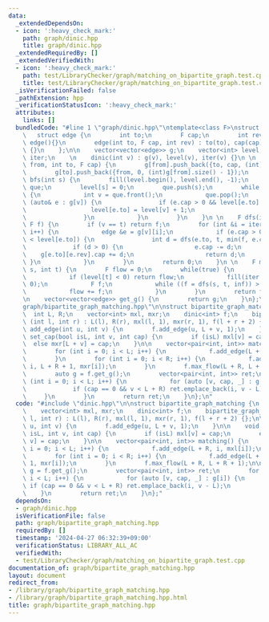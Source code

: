 ```yaml
---
data:
  _extendedDependsOn:
  - icon: ':heavy_check_mark:'
    path: graph/dinic.hpp
    title: graph/dinic.hpp
  _extendedRequiredBy: []
  _extendedVerifiedWith:
  - icon: ':heavy_check_mark:'
    path: test/LibraryChecker/graph/matching_on_bipartite_graph.test.cpp
    title: test/LibraryChecker/graph/matching_on_bipartite_graph.test.cpp
  _isVerificationFailed: false
  _pathExtension: hpp
  _verificationStatusIcon: ':heavy_check_mark:'
  attributes:
    links: []
  bundledCode: "#line 1 \"graph/dinic.hpp\"\ntemplate<class F>\nstruct dinic {\n \
    \   struct edge {\n        int to;\n        F cap;\n        int rev;\n       \
    \ edge(){}\n        edge(int to, F cap, int rev) : to(to), cap(cap), rev(rev)\
    \ {}\n    };\n\n    vector<vector<edge>> g;\n    vector<int> level;\n    vector<int>\
    \ iter;\n    \n    dinic(int v) : g(v), level(v), iter(v) {}\n \n    void add_edge(int\
    \ from, int to, F cap) {\n        g[from].push_back({to, cap, (int)g[to].size()});\n\
    \        g[to].push_back({from, 0, (int)g[from].size() - 1});\n    }\n \n    void\
    \ bfs(int s) {\n        fill(level.begin(), level.end(), -1);\n        queue<int>\
    \ que;\n        level[s] = 0;\n        que.push(s);\n        while (!que.empty())\
    \ {\n            int v = que.front();\n            que.pop();\n            for\
    \ (auto& e : g[v]) {\n                if (e.cap > 0 && level[e.to] < 0) {\n  \
    \                  level[e.to] = level[v] + 1;\n                    que.push(e.to);\n\
    \                }\n            }\n        }\n    }\n \n    F dfs(int v, int t,\
    \ F f) {\n        if (v == t) return f;\n        for (int &i = iter[v]; i < (int)g[v].size();\
    \ i++) {\n            edge &e = g[v][i];\n            if (e.cap > 0 && level[v]\
    \ < level[e.to]) {\n                int d = dfs(e.to, t, min(f, e.cap));\n   \
    \             if (d > 0) {\n                    e.cap -= d;\n                \
    \    g[e.to][e.rev].cap += d;\n                    return d;\n               \
    \ }\n            }\n        }\n        return 0;\n    }\n \n    F max_flow(int\
    \ s, int t) {\n        F flow = 0;\n        while(true) {\n            bfs(s);\n\
    \            if (level[t] < 0) return flow;\n            fill(iter.begin(), iter.end(),\
    \ 0);\n            F f;\n            while ((f = dfs(s, t, inf)) > 0) {\n    \
    \            flow += f;\n            }\n        }\n        return flow;\n    }\n\
    \n    vector<vector<edge>> get_g() {\n        return g;\n    }\n};\n#line 2 \"\
    graph/bipartite_graph_matching.hpp\"\n\nstruct bipartite_graph_matching {\n  \
    \  int L, R;\n    vector<int> mxl, mxr;\n    dinic<int> f;\n    bipartite_graph_matching\
    \ (int l, int r) : L(l), R(r), mxl(l, 1), mxr(r, 1), f(l + r + 2) {};\n\n    void\
    \ add_edge(int u, int v) {\n        f.add_edge(u, L + v, 1);\n    }\n\n    void\
    \ set_cap(bool isL, int v, int cap) {\n        if (isL) mxl[v] = cap;\n      \
    \  else mxr[L + v] = cap;\n    }\n\n    vector<pair<int, int>> matching() {\n\
    \        for (int i = 0; i < L; i++) {\n            f.add_edge(L + R, i, mxl[i]);\n\
    \        }\n        for (int i = 0; i < R; i++) {\n            f.add_edge(L +\
    \ i, L + R + 1, mxr[i]);\n        }\n        f.max_flow(L + R, L + R + 1);\n\n\
    \        auto g = f.get_g();\n        vector<pair<int, int>> ret;\n        for\
    \ (int i = 0; i < L; i++) {\n            for (auto [v, cap, _] : g[i]) {\n   \
    \             if (cap == 0 && v < L + R) ret.emplace_back(i, v - L);\n       \
    \     }\n        }\n        return ret;\n    }\n};\n"
  code: "#include \"dinic.hpp\"\n\nstruct bipartite_graph_matching {\n    int L, R;\n\
    \    vector<int> mxl, mxr;\n    dinic<int> f;\n    bipartite_graph_matching (int\
    \ l, int r) : L(l), R(r), mxl(l, 1), mxr(r, 1), f(l + r + 2) {};\n\n    void add_edge(int\
    \ u, int v) {\n        f.add_edge(u, L + v, 1);\n    }\n\n    void set_cap(bool\
    \ isL, int v, int cap) {\n        if (isL) mxl[v] = cap;\n        else mxr[L +\
    \ v] = cap;\n    }\n\n    vector<pair<int, int>> matching() {\n        for (int\
    \ i = 0; i < L; i++) {\n            f.add_edge(L + R, i, mxl[i]);\n        }\n\
    \        for (int i = 0; i < R; i++) {\n            f.add_edge(L + i, L + R +\
    \ 1, mxr[i]);\n        }\n        f.max_flow(L + R, L + R + 1);\n\n        auto\
    \ g = f.get_g();\n        vector<pair<int, int>> ret;\n        for (int i = 0;\
    \ i < L; i++) {\n            for (auto [v, cap, _] : g[i]) {\n               \
    \ if (cap == 0 && v < L + R) ret.emplace_back(i, v - L);\n            }\n    \
    \    }\n        return ret;\n    }\n};"
  dependsOn:
  - graph/dinic.hpp
  isVerificationFile: false
  path: graph/bipartite_graph_matching.hpp
  requiredBy: []
  timestamp: '2024-04-27 06:32:39+09:00'
  verificationStatus: LIBRARY_ALL_AC
  verifiedWith:
  - test/LibraryChecker/graph/matching_on_bipartite_graph.test.cpp
documentation_of: graph/bipartite_graph_matching.hpp
layout: document
redirect_from:
- /library/graph/bipartite_graph_matching.hpp
- /library/graph/bipartite_graph_matching.hpp.html
title: graph/bipartite_graph_matching.hpp
---
```

